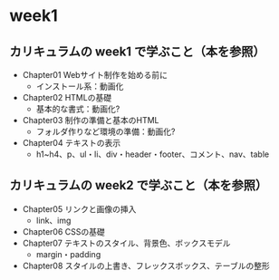 # week1

## カリキュラムの week1 で学ぶこと（本を参照）
- Chapter01 Webサイト制作を始める前に  
  - インストール系：動画化
- Chapter02 HTMLの基礎  
  - 基本的な書式：動画化?
- Chapter03 制作の準備と基本のHTML  
  - フォルダ作りなど環境の準備：動画化?
- Chapter04 テキストの表示  
  - h1~h4、p、ul・li、div・header・footer、コメント、nav、table

## カリキュラムの week2 で学ぶこと（本を参照）
- Chapter05 リンクと画像の挿入
  - link、img
- Chapter06 CSSの基礎
- Chapter07 テキストのスタイル、背景色、ボックスモデル
  - margin・padding
- Chapter08 スタイルの上書き、フレックスボックス、テーブルの整形
